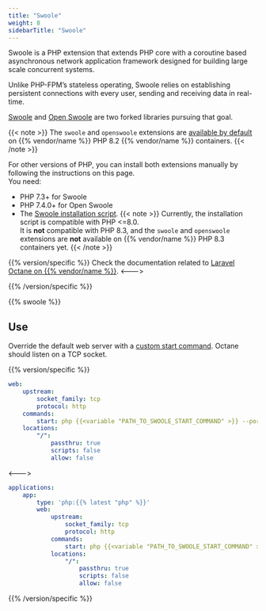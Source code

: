```yaml
---
title: "Swoole"
weight: 8
sidebarTitle: "Swoole"
---
```


Swoole is a PHP extension that extends PHP core with a coroutine based asynchronous network application framework designed for building large scale concurrent systems.

Unlike PHP-FPM’s stateless operating, Swoole relies on establishing persistent connections with every user, sending and receiving data in real-time.

[Swoole](https://github.com/swoole/swoole-src) and [Open Swoole](https://openswoole.com/) are two forked libraries pursuing that goal.

{{< note >}}
The `swoole` and `openswoole` extensions are [available by default](/languages/php/extensions.md) on {{% vendor/name %}} PHP 8.2 {{% vendor/name %}} containers.
{{< /note >}}

For other versions of PHP, you can install both extensions manually by following the instructions on this page.</br>
You need:

- PHP 7.3+ for Swoole
- PHP 7.4.0+ for Open Swoole
- The [Swoole installation script](https://raw.githubusercontent.com/platformsh/snippets/main/src/install_swoole.sh).
  {{< note >}}
  Currently, the installation script is compatible with PHP <=8.0.</br>It is **not** compatible with PHP 8.3,
  and the `swoole` and `openswoole` extensions are **not** available on {{% vendor/name %}} PHP 8.3 containers yet.
  {{< /note >}}
  

{{% version/specific %}}
Check the documentation related to [Laravel Octane on {{% vendor/name %}}](../../guides/laravel/deploy/octane.md).
<--->
<!-- @todo: To be added once Laravel guide for Upsun is live -->
{{% /version/specific %}}

{{% swoole %}}

## Use

Override the default web server with a [custom start command](./_index.md#alternate-start-commands).
Octane should listen on a TCP socket.

{{% version/specific %}}
```yaml {configFile="app"}
web:
    upstream:
        socket_family: tcp
        protocol: http
    commands:
        start: php {{<variable "PATH_TO_SWOOLE_START_COMMAND" >}} --port=$PORT
    locations:
        "/":
            passthru: true
            scripts: false
            allow: false
```
<--->
```yaml {configFile="app"}
applications:
    app:
        type: 'php:{{% latest "php" %}}'
        web:
            upstream:
                socket_family: tcp
                protocol: http
            commands:
                start: php {{<variable "PATH_TO_SWOOLE_START_COMMAND" >}} --port=$PORT
            locations:
                "/":
                    passthru: true
                    scripts: false
                    allow: false
```
{{% /version/specific %}}